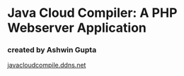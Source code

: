 <h1>Java Cloud Compiler: A PHP Webserver Application</h1>
<h3>created by Ashwin Gupta</h3>
<a href="javacloudcompile.ddns.net" target="_top">javacloudcompile.ddns.net</a>
